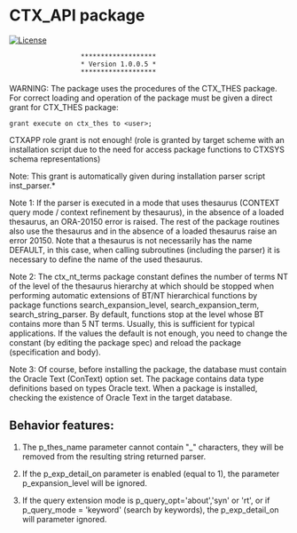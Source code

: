 # CTX_API package
[![License](https://img.shields.io/badge/License-BSD%203--Clause-blue.svg)](https://github.com/yvoinov/oracle-text-parser-and-api/blob/master/LICENSE)

                      *******************
                      * Version 1.0.0.5 *
                      *******************

WARNING: The package uses the procedures of the CTX_THES package. For correct loading and operation of the package must be given a direct grant for CTX_THES package:

```
grant execute on ctx_thes to <user>;
```

CTXAPP role grant is not enough! (role is granted by target scheme with an installation script due to the need for access package functions to CTXSYS schema representations)

Note: This grant is automatically given during installation parser script inst_parser.*

Note 1: If the parser is executed in a mode that uses thesaurus (CONTEXT query mode / context refinement by thesaurus), in the absence of a loaded thesaurus, an ORA-20150 error is raised. The rest of the package routines also use the thesaurus and in the absence of a loaded thesaurus raise an error 20150. Note that a thesaurus is not necessarily has the name DEFAULT, in this case, when calling subroutines (including the parser) it is necessary to define the name of the used thesaurus.

Note 2: The ctx_nt_terms package constant defines the number of terms NT of the level of the thesaurus hierarchy at which should be stopped when performing automatic extensions of BT/NT hierarchical functions by package functions search_expansion_level, search_expansion_term, search_string_parser. By default, functions stop at the level whose BT contains more than 5 NT terms. Usually, this is sufficient for typical applications. If the values the default is not enough, you need to change the constant (by editing the package spec) and reload the package (specification and body).

Note 3: Of course, before installing the package, the database must contain the Oracle Text (ConText) option set. The package contains data type definitions based on types Oracle text. When a package is installed, checking the existence of Oracle Text in the target database. 

## Behavior features:

1. The p_thes_name parameter cannot contain "_" characters, they will be removed from the resulting string returned parser.

2. If the p_exp_detail_on parameter is enabled (equal to 1), the parameter p_expansion_level will be ignored.

3. If the query extension mode is p_query_opt='about','syn' or 'rt', or if p_query_mode = 'keyword' (search by keywords), the p_exp_detail_on will parameter ignored.
